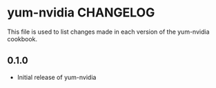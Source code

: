 yum-nvidia CHANGELOG
====================
This file is used to list changes made in each version of the
yum-nvidia cookbook.

0.1.0
-----
- Initial release of yum-nvidia

